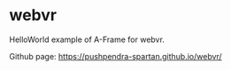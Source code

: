 # webvr

HelloWorld example of A-Frame for webvr.

Github page: https://pushpendra-spartan.github.io/webvr/
